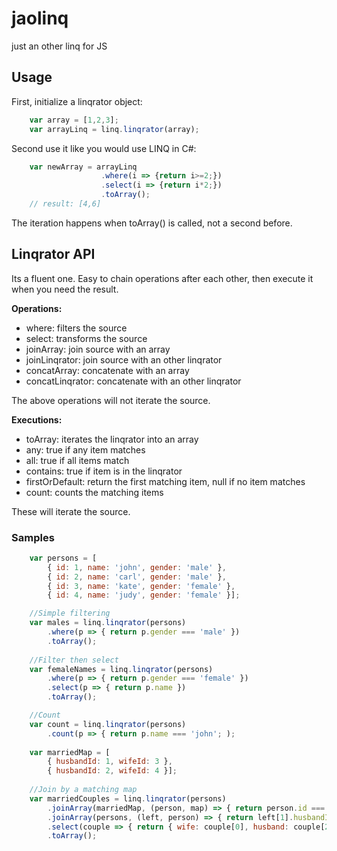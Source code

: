 # jaolinq
just an other linq for JS

## Usage

First, initialize a linqrator object:

```javascript
    var array = [1,2,3];
    var arrayLinq = linq.linqrator(array);
```

Second use it like you would use LINQ in C#:

```javascript
    var newArray = arrayLinq
                    .where(i => {return i>=2;})
                    .select(i => {return i*2;})
                    .toArray();
    // result: [4,6]                
```

The iteration happens when toArray() is called, not a second before.

## Linqrator API

Its a fluent one. Easy to chain operations after each other, then execute it when you need the result.

**Operations:**
* where: filters the source
* select: transforms the source
* joinArray: join source with an array
* joinLinqrator: join source with an other linqrator
* concatArray: concatenate with an array
* concatLinqrator: concatenate with an other linqrator

The above operations will not iterate the source.

**Executions:**
* toArray: iterates the linqrator into an array
* any: true if any item matches
* all: true if all items match
* contains: true if item is in the linqrator
* firstOrDefault: return the first matching item, null if no item matches
* count: counts the matching items

These will iterate the source.

### Samples

```javascript
    var persons = [
        { id: 1, name: 'john', gender: 'male' },
        { id: 2, name: 'carl', gender: 'male' },
        { id: 3, name: 'kate', gender: 'female' },
        { id: 4, name: 'judy', gender: 'female' }];

    //Simple filtering
    var males = linq.linqrator(persons)
        .where(p => { return p.gender === 'male' })
        .toArray();
    
    //Filter then select
    var femaleNames = linq.linqrator(persons)
        .where(p => { return p.gender === 'female' })
        .select(p => { return p.name })
        .toArray();

    //Count
    var count = linq.linqrator(persons)
        .count(p => { return p.name === 'john'; );
    
    var marriedMap = [
        { husbandId: 1, wifeId: 3 },
        { husbandId: 2, wifeId: 4 }];
    
    //Join by a matching map
    var marriedCouples = linq.linqrator(persons)
        .joinArray(marriedMap, (person, map) => { return person.id === map.wifeId })
        .joinArray(persons, (left, person) => { return left[1].husbandId === person.id })
        .select(couple => { return { wife: couple[0], husband: couple[2] } })
        .toArray();
```
